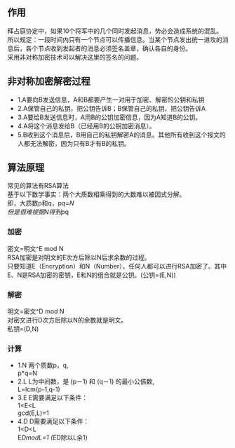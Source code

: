 ## 作用
拜占庭协定中，如果10个将军中的几个同时发起消息，势必会造成系统的混乱。<br>
所以规定：一段时间内只有一个节点可以传播信息。当某个节点发出统一进攻的消息后，各个节点收到发起者的消息必须签名盖章，确认各自的身份。<br>
采用非对称加密技术可以解决这里的签名的问题。

## 非对称加密解密过程

* 1.A要向B发送信息，A和B都要产生一对用于加密、解密的公钥和私钥
* 2.A保管自己的私钥，把公钥告诉B；B保管自己的私钥，把公钥告诉A
* 3.A要给B发送信息时，A用B的公钥加密信息，因为A知道B的公钥。
* 4.A将这个消息发给B（已经用B的公钥加密消息）。
* 5.B收到这个消息后，B用自己的私钥解密A的消息。其他所有收到这个报文的人都无法解密，因为只有B才有B的私钥。

## 算法原理
常见的算法有RSA算法<br>
基于以下数学事实：两个大质数相乘得到的大数难以被因式分解。<br>
即，大质数p和q，p*q=N<br>
但是很难根据N得到p*q
### 加密
密文=明文^E mod N <br>
RSA加密是对明文的E次方后除以N后求余数的过程。<br>
只要知道E（Encryption）和N（Number），任何人都可以进行RSA加密了。其中E、N是RSA加密的密钥，E和N的组合就是公钥。(公钥=(E,N))

### 解密
明文=密文^D mod N <br>
对密文进行D次方后除以N的余数就是明文。<br>
私钥=(D,N)

### 计算
* 1.N 两个质数p，q, <br> p*q=N
* 2.L L为中间数，是 (p－1) 和 (q－1) 的最小公倍数,<br> L=lcm(p-1,q-1)
* 3.E E需要满足以下条件：<br> 1<E<L <br> gcd(E,L)=1
* 4.D D需要满足以下条件：<br> 1<D<L <br> E*DmodL=1 (E*D除以L余1)

